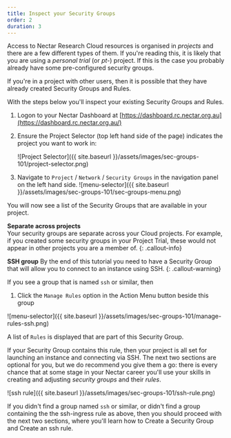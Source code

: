 ```yaml
---
title: Inspect your Security Groups
order: 2
duration: 3
---
```


Access to Nectar Research Cloud resources is organised in *projects* and there are a few different types of them. If you're reading this, it is likely that you are using a *personal trial* (or *pt-*) project. If this is the case you probably already have some pre-configured security groups.

If you're in a project with other users, then it is possible that they have already created Security Groups and Rules.

With the steps below you'll inspect your existing Security Groups and Rules.



1. Logon to your Nectar Dashboard at [https://dashboard.rc.nectar.org.au](https://dashboard.rc.nectar.org.au/)
2. Ensure the Project Selector (top left hand side of the page) indicates the project you want to work in:

   ![Project Selector]({{ site.baseurl }}/assets/images/sec-groups-101/project-selector.png)
3. Navigate to `Project` / `Network` / `Security Groups` in the navigation panel on the left hand side.
   ![menu-selector]({{ site.baseurl }}/assets/images/sec-groups-101/sec-groups-menu.png)

You will now see a list of the Security Groups that are available in your project.

**Separate across projects**  
Your security groups are separate across your Cloud projects. For example, if you created some security groups in your Project Trial, these would not appear in other projects you are a member of.
{: .callout-info}

**SSH group**
By the end of this tutorial you need to have a Security Group that will allow you to connect to an instance using SSH.
{: .callout-warning}

If you see a group that is named `ssh` or similar, then

1. Click the `Manage Rules` option in the Action Menu button beside this group

![menu-selector]({{ site.baseurl }}/assets/images/sec-groups-101/manage-rules-ssh.png)

A list of `Rules` is displayed that are part of this Security Group.

If your Security Group contains this rule, then your project is all set for launching an instance and connecting via SSH. The next two sections are optional for you, but we do recommend you give them a go: there is every chance that at some stage in your Nectar career you'll use your skills in creating and adjusting *security groups* and their *rules*.

![ssh rule]({{ site.baseurl }}/assets/images/sec-groups-101/ssh-rule.png)

If you didn't find a group named `ssh` or similar, or didn't find a group containing the the ssh-ingress rule as above, then you should proceed with the next two sections, where you'll learn how to Create a Security Group and Create an ssh rule.
